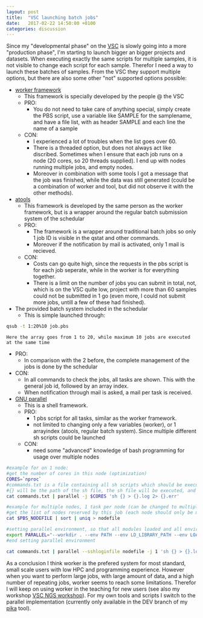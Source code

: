 ```yaml
---
layout: post
title:  "VSC launching batch jobs"
date:   2017-02-22 14:50:00 +0100
categories: discussion
---
```


Since my "developmental phase" on the [VSC](https://www.vscentrum.be/) is slowly going into a more "production phase", I'm starting to launch bigger an bigger projects and datasets. When executing exactly the same scripts for multiple samples, it is not visible to change each script for each sample. Therefor I need a way to launch these batches of samples. From the VSC they support multiple options, but there are also some other "not" supported options possible:
* [worker framework](https://github.com/gjbex/worker)
  * This framework is specially developed by the people @ the VSC
  * PRO: 
    * You do not need to take care of anything special, simply create the PBS script, use a variable like SAMPLE for the samplename, and have a file list, with as header SAMPLE and each line the name of a sample
  * CON: 
    * I experienced a lot of troubles when the list goes over 60. 
    * There is a threaded option, but does not always act like discribed. Sometimes when I ensure that each job runs on a node (20 cores, so 20 threads supplied). I end up with nodes running multiple jobs, and empty nodes. 
    * Moreover in combination with some tools I got a message that the job was finished, while the data was still generated (could be a combination of worker and tool, but did not observe it with the other methods).
* [atools](https://github.com/gjbex/atools)
  * This framework is developed by the same person as the worker framework, but is a wrapper around the regular batch submission system of the schedular
  * PRO: 
    * The framework is a wrapper around traditional batch jobs so only 1 job ID is visible in the qstat and other commands. 
    * Moreover if the notification by mail is activated, only 1 mail is recieved.
  * CON: 
    * Costs can go quite high, since the requests in the pbs script is for each job seperate, while in the worker is for everything together. 
    * There is a limit on the number of jobs you can submit in total, not, which is on the VSC quite low, project with more than 60 samples could not be submitted in 1 go (even more, I could not submit more jobs, untill a few of these had finished).
* The provided batch system included in the schedular
  * This is simple launched through:
```bash
qsub -t 1:20%10 job.pbs
```
    Here the array goes from 1 to 20, while maximum 10 jobs are executed at the same time
  * PRO: 
    * In comparison with the 2 before, the complete management of the jobs is done by the schedular
  * CON: 
    * In all commands to check the jobs, all tasks are shown. This with the general job id, followed by an array index. 
    * When notification through mail is asked, a mail per task is received.
* [GNU parallel](https://www.gnu.org/software/parallel/)
  * This is a shell framework.
  * PRO: 
    * 1 pbs script for all tasks, similar as the worker framework. 
    * not limited to changing only a few variables (worker), or 1 arrayindex (atools, regular batch system). Since multiple different sh scripts could be launched
  * CON: 
    * need some "advanced" knowledge of bash programming for usage over multiple nodes
```bash
#example for on 1 node:
#get the number of cores in this node (optimization)
CORES=`nproc`
#commands.txt is a file containing all sh scripts which should be executed
#{} will be the path of the sh file, the sh file will be executed, and a log and error file will be created
cat commands.txt | parallel -j $CORES 'sh {} > {}.log 2> {}.err'
```
```bash
#example for multiple nodes, 1 task per node (can be changed to multiple tasks by changing the -j option like above)
#get the list of nodes reserved by this job (each node should only be mentioned once):
cat $PBS_NODEFILE | sort | uniq > nodefile

#setting parallel environment, so that all modules loaded and all environment variables of the pbs script are also available on the other nodes
export PARALLEL="--workdir . --env PATH --env LD_LIBRARY_PATH --env LOADEDMODULES --env _LMFILES_ --env MODULE_VERSION --env MODULEPATH --env MODULEVERSION_STACK --env MODULESHOME --env OMP_DYNAMICS --env OMP_MAX_ACTIVE_LEVELS --env OMP_NESTED --env OMP_NUM_THREADS --env OMP_SCHEDULE --env OMP_STACKSIZE --env OMP_THREAD_LIMIT --env OMP_WAIT_POLICY";
#end setting parallel environment

cat commands.txt | parallel --sshloginfile nodefile -j 1 'sh {} > {}.log 2> {}.err'
```

As a conclusion I think worker is the prefered system for most standard, small scale users with low HPC and programming experience. However when you want to perform large jobs, with large amount of data, and a high number of repeating jobs, worker seems to reach some limitations. Therefor I will keep on using worker in the teaching for new users (see also my workshop [VSC NGS workshop](https://github.com/GenomicsCoreLeuven/vsc_ngs_workshop)). For my own tools and scripts I switch to the parallel implementation (currently only available in the DEV branch of my [pika](https://github.com/GenomicsCoreLeuven/pika) tool).
